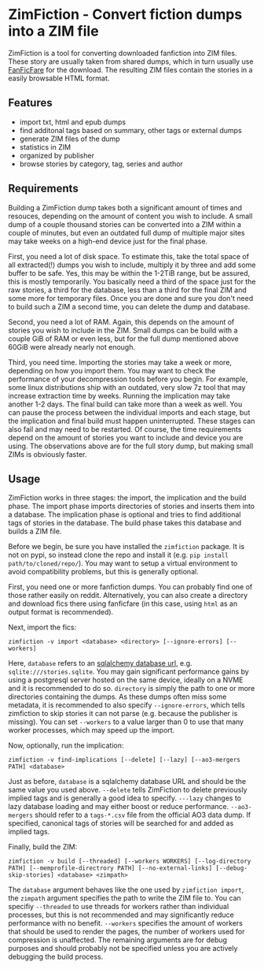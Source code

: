 # ZimFiction - Convert fiction dumps into a ZIM file

ZimFiction is a tool for converting downloaded fanfiction into ZIM files. These story are usually taken from shared dumps, which in turn usually use [FanFicFare](https://github.com/JimmXinu/FanFicFare) for the download. The resulting ZIM files contain the stories in a easily browsable HTML format.

## Features

- import txt, html and epub dumps
- find additonal tags based on summary, other tags or external dumps
- generate ZIM files of the dump
- statistics in ZIM
- organized by publisher
- browse stories by category, tag, series and author

## Requirements

Building a ZimFiction dump takes both a significant amount of times and resouces, depending on the amount of content you wish to include. A small dump of a couple thousand stories can be converted into a ZIM within a couple of minutes, but even an outdated full dump of multiple major sites may take weeks on a high-end device just for the final phase.

First, you need a lot of disk space. To estimate this, take the total space of all extracted(!) dumps you wish to include, multiply it by three and add some buffer to be safe. Yes, this may be within the 1-2TiB range, but be assured, this is mostly temporarily. You basically need a third of the space just for the raw stories, a third for the database, less than a third for the final ZIM and some more for temporary files. Once you are done and sure you don't need to build such a ZIM a second time, you can delete the dump and database.

Second, you need a lot of RAM. Again, this depends on the amount of stories you wish to include in the ZIM. Small dumps can be build with a couple GiB of RAM or even less, but for the full dump mentioned above 60GiB were already nearly not enough.

Third, you need time. Importing the stories may take a week or more, depending on how you import them. You may want to check the performance of your decompression tools before you begin. For example, some linux distributions ship with an outdated, very slow 7z tool that may increase extraction time by weeks. Running the implication may take another 1-2 days. The final build can take more than a week as well. You can pause the process between the individual imports and each stage, but the implication and final build must happen uninterrupted. These stages can also fail and may need to be restarted. Of course, the time requirements depend on the amount of stories you want to include and device you are using. The observations above are for the full story dump, but making small ZIMs is obviously faster.

## Usage

ZimFiction works in three stages: the import, the implication and the build phase. The import phase imports directories of stories and inserts them into a database. The implication phase is optional and tries to find additional tags of stories in the database. The build phase takes this database and builds a ZIM file.

Before we begin, be sure you have installed the `zimfiction` package. It is not on pypi, so instead clone the repo and install it (e.g. `pip install path/to/cloned/repo/`). You may want to setup a virtual environment to avoid compatibility problems, but this is generally optional.

First, you need one or more fanfiction dumps. You can probably find one of those rather easily on reddit. Alternatively, you can also create a directory and download fics there using fanficfare (in this case, using `html` as an output format is recommended).

Next, import the fics:

`zimfiction -v import <database> <directory> [--ignore-errors] [--workers]`

Here, `database` refers to an [sqlalchemy database url](https://docs.sqlalchemy.org/en/20/core/engines.html), e.g. `sqlite:///stories.sqlite`. You may gain significant performance gains by using a postgresql server hosted on the same device, ideally on a NVME and it is recommended to do so. `directory` is simply the path to one or more directories containing the dumps. As these dumps often miss some metadata, it is recommended to also specify `--ignore-errors`, which tells zimfiction to skip stories it can not parse (e.g. because the publisher is missing). You can set `--workers` to a value larger than 0 to use that many worker processes, which may speed up the import.

Now, optionally, run the implication:

`zimfiction -v find-implications [--delete] [--lazy] [--ao3-mergers PATH] <database>`

Just as before, `database` is a sqlalchemy database URL and should be the same value you used above. `--delete` tells ZimFiction to delete previously implied tags and is generally a good idea to specify. `---lazy` changes to lazy database loading and may either boost or reduce performance. `--ao3-mergers` should refer to a `tags-*.csv` file from the official AO3 data dump. If specified, canonical tags of stories will be searched for and added as implied tags.

Finally, build the ZIM:

`zimfiction -v build [--threaded] [--workers WORKERS] [--log-directory PATH] [--memprofile-directrory PATH] [--no-external-links] [--debug-skip-stories] <database> <zimpath>`

The `database` argument behaves like the one used by `zimfiction import`, the `zimpath` argument specifies the path to write the ZIM file to. You can specifiy `--threaded` to use threads for workers rather than individual processes, but this is not recommended and may significantly reduce performance with no benefit. `--workers` specifies the amount of workers that should be used to render the pages, the number of workers used for compression is unaffected. The remaining arguments are for debug purposes and should probably not be specified unless you are actively debugging the build process.
